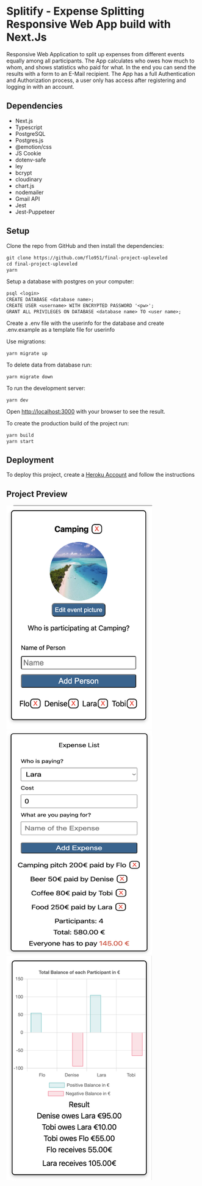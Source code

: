 # Splitify - Expense Splitting Responsive Web App build with Next.Js


Responsive Web Application to split up expenses from different events equally among all participants. The App calculates who owes how much to whom, and shows statistics who paid for what. In the end you can send the results with a form to an E-Mail recipient. The App has a full Authentication and Authorization process, a user only has access after registering and logging in with an account.


## Dependencies

- Next.js
- Typescript
- PostgreSQL
- Postgres.js
- @emotion/css
- JS Cookie
- dotenv-safe
- ley
- bcrypt
- cloudinary
- chart.js
- nodemailer
- Gmail API
- Jest
- Jest-Puppeteer


## Setup

Clone the repo from GitHub and then install the dependencies:
```
git clone https://github.com/flo951/final-project-upleveled
cd final-project-upleveled
yarn
```
Setup a database with postgres on your computer:
```
psql <login>
CREATE DATABASE <database name>;
CREATE USER <username> WITH ENCRYPTED PASSWORD '<pw>';
GRANT ALL PRIVILEGES ON DATABASE <database name> TO <user name>;
```
Create a .env file with the userinfo for the database and create .env.example as a template file for userinfo

Use migrations:
```
yarn migrate up
```
To delete data from database run:
```
yarn migrate down
```
To run the development server:
```
yarn dev
```
Open [http://localhost:3000](http://localhost:3000) with your browser to see the result.

To create the production build of the project run:
```
yarn build
yarn start
```
## Deployment

To deploy this project, create a [Heroku Account](https://signup.heroku.com/) and follow the instructions

## Project Preview


<img src="/public/images/eventpic1.png" width="382" height="586">
<img src="/public/images/eventpic2.png" width="382" height="586">
<img src="/public/images/eventpic3.png" width="382" height="586">





